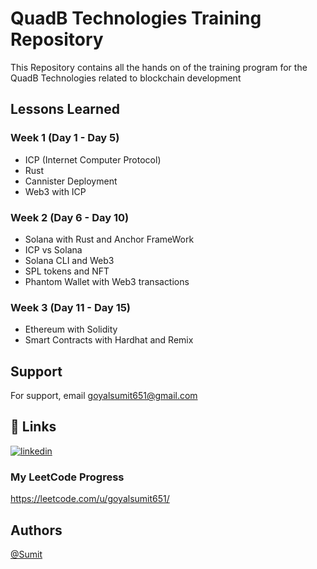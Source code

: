 
# QuadB Technologies Training Repository

This Repository contains all the hands on of the training program for the QuadB Technologies related to blockchain development






## Lessons Learned

### Week 1 (Day 1 - Day 5)
- ICP (Internet Computer Protocol)
- Rust 
- Cannister Deployment
- Web3 with ICP

### Week 2 (Day 6 - Day 10)
- Solana with Rust and Anchor FrameWork
- ICP vs Solana
- Solana CLI and Web3
- SPL tokens and NFT
- Phantom Wallet with Web3 transactions 

### Week 3 (Day 11 - Day 15)
- Ethereum with Solidity
- Smart Contracts with Hardhat and Remix

## Support

For support, email goyalsumit651@gmail.com 

## 🔗 Links

[![linkedin](https://img.shields.io/badge/linkedin-0A66C2?style=for-the-badge&logo=linkedin&logoColor=white)](https://www.linkedin.com/in/sumit-goyal-87207a213/)
### My LeetCode Progress
https://leetcode.com/u/goyalsumit651/





## Authors

 [@Sumit](https://www.github.com/Sumit240803)

